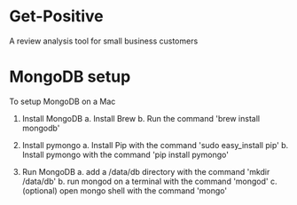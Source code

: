 # Get-Positive
A review analysis tool for small business customers 

# MongoDB setup
To setup MongoDB on a Mac

1. Install MongoDB
a. Install Brew
b. Run the command 'brew install mongodb'

2. Install pymongo
a. Install Pip with the command 'sudo easy_install pip'
b. Install pymongo with the command 'pip install pymongo'

3. Run MongoDB
a. add a /data/db directory with the command 'mkdir /data/db'
b. run mongod on a terminal with the command 'mongod'
c. (optional) open mongo shell with the command 'mongo'
